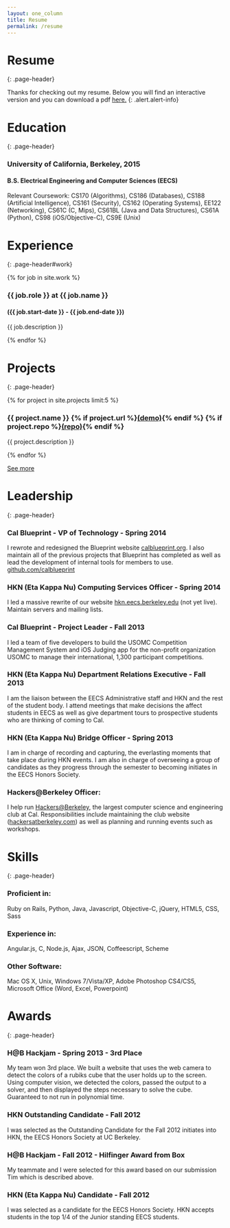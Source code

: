 ```yaml
---
layout: one_column
title: Resume
permalink: /resume
---
```

# Resume
{: .page-header}

Thanks for checking out my resume. Below you will find an interactive version and you can download a pdf <a class="alert-link" href="/downloads/mark_miyashita_resume.pdf">here.</a>
{: .alert.alert-info}

# Education
{: .page-header}

### University of California, Berkeley, 2015

#### B.S. Electrical Engineering and Computer Sciences (EECS)

Relevant Coursework: CS170 (Algorithms), CS186 (Databases), CS188 (Artificial Intelligence), CS161 (Security), CS162 (Operating Systems), EE122 (Networking), CS61C (C, Mips), CS61BL (Java and Data Structures), CS61A (Python), CS98 (iOS/Objective-C), CS9E (Unix)

# Experience
{: .page-header#work}

{% for job in site.work %}
### {{ job.role }} at {{ job.name }}

#### ({{ job.start-date }} - {{ job.end-date }})

{{ job.description }}

{% endfor %}

# Projects
{: .page-header}

{% for project in site.projects limit:5 %}
### {{ project.name }} {% if project.url %}<a href="{{ project.url }}">(demo)</a>{% endif %} {% if project.repo %}<a href="{{ project.repo }}">(repo)</a>{% endif %}

{{ project.description }}

{% endfor %}

<a class="large button" href="/projects">See more</a>

# Leadership
{: .page-header}

### Cal Blueprint - VP of Technology - Spring 2014

I rewrote and redesigned the Blueprint website [calblueprint.org](http://calblueprint.org). I also maintain all of the previous projects that Blueprint has completed as well as lead the development of internal tools for members to use. [github.com/calblueprint](http://github.com/calblueprint)

### HKN (Eta Kappa Nu) Computing Services Officer - Spring 2014

I led a massive rewrite of our website [hkn.eecs.berkeley.edu](http://hkn.eecs.berkeley.edu) (not yet live). Maintain servers and mailing lists.

### Cal Blueprint - Project Leader - Fall 2013

I led a team of five developers to build the USOMC Competition Management System and iOS Judging app for the non-profit organization USOMC to manage their international, 1,300 participant competitions.

### HKN (Eta Kappa Nu) Department Relations Executive - Fall 2013

I am the liaison between the EECS Administrative staff and HKN and the rest of the student body. I attend meetings that make decisions the affect students in EECS as well as give department tours to prospective students who are thinking of coming to Cal.

### HKN (Eta Kappa Nu) Bridge Officer - Spring 2013

I am in charge of recording and capturing, the everlasting moments that take place during HKN events. I am also in charge of overseeing a group of candidates as they progress through the semester to becoming initiates in the EECS Honors Society.

### Hackers@Berkeley Officer:

I help run <a href="http://hackersatberkeley.com">Hackers@Berkeley</a>, the largest computer science and engineering club at Cal. Responsibilities include maintaining the club website (<a href="http://hackersatberkeley.com">hackersatberkeley.com</a>) as well as planning and running events such as workshops.

# Skills
{: .page-header}

### Proficient in:

Ruby on Rails, Python, Java, Javascript, Objective-C, jQuery, HTML5, CSS, Sass

### Experience in:

Angular.js, C, Node.js, Ajax, JSON, Coffeescript, Scheme

### Other Software:

Mac OS X, Unix, Windows 7/Vista/XP, Adobe Photoshop CS4/CS5, Microsoft Office (Word, Excel, Powerpoint)

# Awards
{: .page-header}

### H@B Hackjam - Spring 2013 - 3rd Place

My team won 3rd place. We built a website that uses the web camera to detect the colors of a rubiks cube that the user holds up to the screen. Using computer vision, we detected the colors, passed the output to a solver, and then displayed the steps necessary to solve the cube. Guaranteed to not run in polynomial time.

### HKN Outstanding Candidate - Fall 2012

I was selected as the Outstanding Candidate for the Fall 2012 initiates into HKN, the EECS Honors Society at UC Berkeley.

### H@B Hackjam - Fall 2012 - Hilfinger Award from Box

My teammate and I were selected for this award based on our submission Tim which is described above.

### HKN (Eta Kappa Nu) Candidate - Fall 2012

I was selected as a candidate for the EECS Honors Society. HKN accepts students in the top 1/4 of the Junior standing EECS students.
